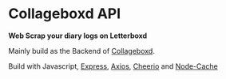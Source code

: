 # Collageboxd API
**Web Scrap your diary logs on Letterboxd**

Mainly build as the Backend of [Collageboxd](https://github.com/victorhfernandes/collageboxd).

Build with Javascript, [Express](https://www.npmjs.com/package/express), [Axios](https://www.npmjs.com/package/axios), [Cheerio](https://www.npmjs.com/package/cheerio) and [Node-Cache](https://www.npmjs.com/package/node-cache)
